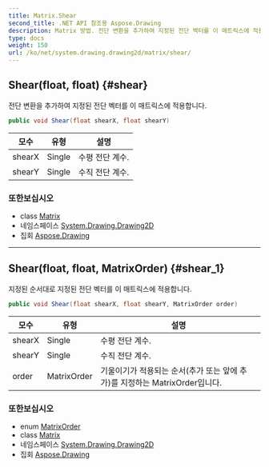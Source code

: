 ```yaml
---
title: Matrix.Shear
second_title: .NET API 참조용 Aspose.Drawing
description: Matrix 방법. 전단 변환을 추가하여 지정된 전단 벡터를 이 매트릭스에 적용합니다.
type: docs
weight: 150
url: /ko/net/system.drawing.drawing2d/matrix/shear/
---
```

## Shear(float, float) {#shear}

전단 변환을 추가하여 지정된 전단 벡터를 이 매트릭스에 적용합니다.

```csharp
public void Shear(float shearX, float shearY)
```

| 모수 | 유형 | 설명 |
| --- | --- | --- |
| shearX | Single | 수평 전단 계수. |
| shearY | Single | 수직 전단 계수. |

### 또한보십시오

* class [Matrix](../)
* 네임스페이스 [System.Drawing.Drawing2D](../../matrix/)
* 집회 [Aspose.Drawing](../../../)

---

## Shear(float, float, MatrixOrder) {#shear_1}

지정된 순서대로 지정된 전단 벡터를 이 매트릭스에 적용합니다.

```csharp
public void Shear(float shearX, float shearY, MatrixOrder order)
```

| 모수 | 유형 | 설명 |
| --- | --- | --- |
| shearX | Single | 수평 전단 계수. |
| shearY | Single | 수직 전단 계수. |
| order | MatrixOrder | 기울이기가 적용되는 순서(추가 또는 앞에 추가)를 지정하는 MatrixOrder입니다. |

### 또한보십시오

* enum [MatrixOrder](../../matrixorder/)
* class [Matrix](../)
* 네임스페이스 [System.Drawing.Drawing2D](../../matrix/)
* 집회 [Aspose.Drawing](../../../)


